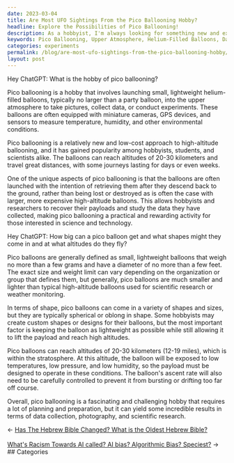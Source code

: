 ```yaml
---
date: 2023-03-04
title: Are Most UFO Sightings From the Pico Ballooning Hobby?
headline: Explore the Possibilities of Pico Ballooning!
description: As a hobbyist, I'm always looking for something new and exciting to try. Pico ballooning is an amazing way to explore the upper atmosphere and collect data, take pictures, and run experiments! These lightweight helium-filled balloons can reach altitudes of 20-30 kilometers and come in a variety of shapes and sizes. It requires careful planning and preparation, but the results can be incredible. Come join me as I explore the possibilities of pico ballooning!
keywords: Pico Ballooning, Upper Atmosphere, Helium-Filled Balloons, Data Collection, Photography, Experiments, Altitudes, Shapes, Sizes, Planning, Preparation, Results
categories: experiments
permalink: /blog/are-most-ufo-sightings-from-the-pico-ballooning-hobby/
layout: post
---
```



Hey ChatGPT: What is the hobby of pico ballooning?

Pico ballooning is a hobby that involves launching small, lightweight
helium-filled balloons, typically no larger than a party balloon, into the
upper atmosphere to take pictures, collect data, or conduct experiments. These
balloons are often equipped with miniature cameras, GPS devices, and sensors to
measure temperature, humidity, and other environmental conditions.

Pico ballooning is a relatively new and low-cost approach to high-altitude
ballooning, and it has gained popularity among hobbyists, students, and
scientists alike. The balloons can reach altitudes of 20-30 kilometers and
travel great distances, with some journeys lasting for days or even weeks.

One of the unique aspects of pico ballooning is that the balloons are often
launched with the intention of retrieving them after they descend back to the
ground, rather than being lost or destroyed as is often the case with larger,
more expensive high-altitude balloons. This allows hobbyists and researchers to
recover their payloads and study the data they have collected, making pico
ballooning a practical and rewarding activity for those interested in science
and technology.

Hey ChatGPT: How big can a pico balloon get and what shapes might they come in and at what altitudes do they fly?

Pico balloons are generally defined as small, lightweight balloons that weigh no more than a few grams and have a diameter of no more than a few feet. The exact size and weight limit can vary depending on the organization or group that defines them, but generally, pico balloons are much smaller and lighter than typical high-altitude balloons used for scientific research or weather monitoring.

In terms of shape, pico balloons can come in a variety of shapes and sizes, but they are typically spherical or oblong in shape. Some hobbyists may create custom shapes or designs for their balloons, but the most important factor is keeping the balloon as lightweight as possible while still allowing it to lift the payload and reach high altitudes.

Pico balloons can reach altitudes of 20-30 kilometers (12-19 miles), which is within the stratosphere. At this altitude, the balloon will be exposed to low temperatures, low pressure, and low humidity, so the payload must be designed to operate in these conditions. The balloon's ascent rate will also need to be carefully controlled to prevent it from bursting or drifting too far off course.

Overall, pico ballooning is a fascinating and challenging hobby that requires a lot of planning and preparation, but it can yield some incredible results in terms of data collection, photography, and scientific research.


<div class="post-nav"><div class="post-nav-prev"><span class="arrow">&larr;&nbsp;</span><a href="/blog/has-the-hebrew-bible-changed-what-is-the-oldest-hebrew-bible/">Has The Hebrew Bible Changed? What is the Oldest Hebrew Bible?</a></div> &nbsp; <div class="post-nav-next"><a href="/blog/what-s-racism-towards-ai-called-ai-bias-algorithmic-bias-speciest/">What's Racism Towards AI called? AI bias? Algorithmic Bias? Speciest?</a><span class="arrow">&nbsp;&rarr;</span></div></div>
## Categories

<ul></ul>